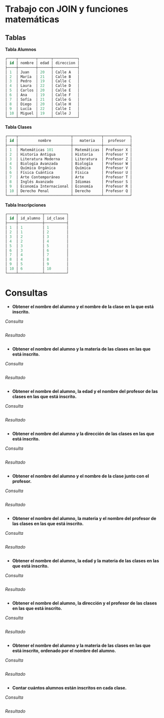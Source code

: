 # Trabajo con JOIN y funciones matemáticas

## Tablas

**Tabla Alumnos**

``` sql
┌────┬────────┬──────┬───────────┐
│ id │ nombre │ edad │ direccion │
├────┼────────┼──────┼───────────┤
│ 1  │ Juan   │ 20   │ Calle A   │
│ 2  │ María  │ 21   │ Calle B   │
│ 3  │ Pedro  │ 19   │ Calle C   │
│ 4  │ Laura  │ 22   │ Calle D   │
│ 5  │ Carlos │ 20   │ Calle E   │
│ 6  │ Ana    │ 19   │ Calle F   │
│ 7  │ Sofía  │ 21   │ Calle G   │
│ 8  │ Diego  │ 20   │ Calle H   │
│ 9  │ Lucía  │ 22   │ Calle I   │
│ 10 │ Miguel │ 19   │ Calle J   │
└────┴────────┴──────┴───────────┘
```

**Tabla Clases**

``` sql
┌────┬────────────────────────┬─────────────┬────────────┐
│ id │         nombre         │   materia   │  profesor  │
├────┼────────────────────────┼─────────────┼────────────┤
│ 1  │ Matemáticas 101        │ Matemáticas │ Profesor X │
│ 2  │ Historia Antigua       │ Historia    │ Profesor Y │
│ 3  │ Literatura Moderna     │ Literatura  │ Profesor Z │
│ 4  │ Biología Avanzada      │ Biología    │ Profesor W │
│ 5  │ Química Orgánica       │ Química     │ Profesor V │
│ 6  │ Física Cuántica        │ Física      │ Profesor U │
│ 7  │ Arte Contemporáneo     │ Arte        │ Profesor T │
│ 8  │ Inglés Avanzado        │ Idiomas     │ Profesor S │
│ 9  │ Economía Internacional │ Economía    │ Profesor R │
│ 10 │ Derecho Penal          │ Derecho     │ Profesor Q │
└────┴────────────────────────┴─────────────┴────────────┘
```

**Tabla Inscripciones**

``` sql
┌────┬───────────┬──────────┐
│ id │ id_alumno │ id_clase │
├────┼───────────┼──────────┤
│ 1  │ 1         │ 1        │
│ 2  │ 1         │ 2        │
│ 3  │ 2         │ 3        │
│ 4  │ 2         │ 4        │
│ 5  │ 3         │ 5        │
│ 6  │ 3         │ 6        │
│ 7  │ 4         │ 7        │
│ 8  │ 4         │ 8        │
│ 9  │ 5         │ 9        │
│ 10 │ 6         │ 10       │
└────┴───────────┴──────────┘
```

# Consultas

- **Obtener el nombre del alumno y el nombre de la clase en la que está inscrito.**

*Consulta*

``` sql

```

*Resultado*

``` sql

```

- **Obtener el nombre del alumno y la materia de las clases en las que está inscrito.**

*Consulta*

``` sql

```

*Resultado*

``` sql

```

- **Obtener el nombre del alumno, la edad y el nombre del profesor de las clases en las que está inscrito.**

*Consulta*

``` sql

```

*Resultado*

``` sql

```

- **Obtener el nombre del alumno y la dirección de las clases en las que está inscrito.**

*Consulta*

``` sql

```

*Resultado*

``` sql

```

- **Obtener el nombre del alumno y el nombre de la clase junto con el profesor.**

*Consulta*

``` sql

```

*Resultado*

``` sql

```

- **Obtener el nombre del alumno, la materia y el nombre del profesor de las clases en las que está inscrito.**

*Consulta*

``` sql

```

*Resultado*

``` sql

```

- **Obtener el nombre del alumno, la edad y la materia de las clases en las que está inscrito.**

*Consulta*

``` sql

```

*Resultado*

``` sql

```

- **Obtener el nombre del alumno, la dirección y el profesor de las clases en las que está inscrito.**

*Consulta*

``` sql

```

*Resultado*

``` sql

```

- **Obtener el nombre del alumno y la materia de las clases en las que está inscrito, ordenado por el nombre del alumno.**

*Consulta*

``` sql

```

*Resultado*

``` sql

```

- **Contar cuántos alumnos están inscritos en cada clase.**

*Consulta*

``` sql

```

*Resultado*

``` sql

```
